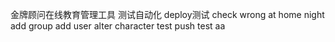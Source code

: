 金牌顾问在线教育管理工具
测试自动化
deploy测试
check wrong
at home
night
add group
add user
alter character
test push
test aa